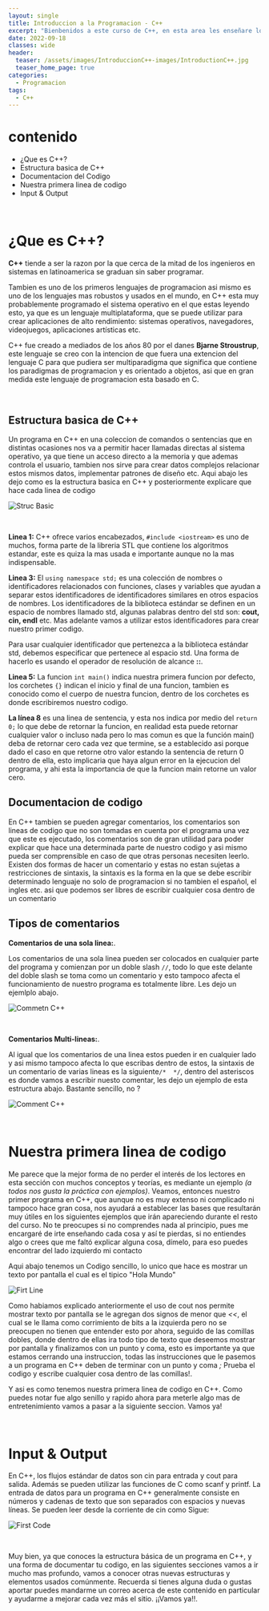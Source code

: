 ```yaml
---
layout: single
title: Introduccion a la Programacion - C++
excerpt: "Bienbenidos a este curso de C++, en esta area les enseñare lo basico, donde programaremos nuestra primera linea de codigo, veremos la estrucutra por defecto y que hace cada parte parte."
date: 2022-09-18
classes: wide
header:
  teaser: /assets/images/IntroduccionC++-images/IntroductionC++.jpg
  teaser_home_page: true
categories:
  - Programacion
tags:  
  - C++ 
---
```


# contenido
* ¿Que es C++?
* Estructura basica de C++
* Documentacion del Codigo
* Nuestra primera linea de codigo
* Input & Output

<br>

# ¿Que es C++?


**C++** tiende a ser la razon por la que cerca de la mitad de los ingenieros en sistemas en latinoamerica se graduan sin saber programar.

Tambien es uno de los primeros lenguajes de programacion asi mismo es uno de los lenguajes mas robustos y usados en el mundo, en C++ esta muy probablemente programado el sistema operativo en el que estas leyendo esto, ya que es un lenguaje multiplataforma, que se puede utilizar para crear aplicaciones de alto rendimiento: sistemas operativos, navegadores, videojuegos, aplicaciones artísticas etc.

C++ fue creado a mediados de los años 80 por el danes **Bjarne Stroustrup**, este lenguaje se creo con la intencion de que fuera una extencion del lenguaje C para que pudiera ser multiparadigma que significa que contiene los paradigmas de programacion y es orientado a objetos, asi que en gran medida este lenguaje de programacion esta basado en C.

<br>

## Estructura basica de C++

Un programa en C++ en una coleccion de comandos o sentencias que en distintas ocasiones nos va a permitir hacer llamadas directas al sistema operativo, ya que tiene un acceso directo a la memoria y que ademas controla el usuario, tambien nos sirve para crear datos complejos relacionar estos mismos datos, implementar patrones de diseño etc.
Aqui abajo les dejo como es la estructura basica en C++ y posteriormente explicare que hace cada linea de codigo

![Struc Basic](/assets/images/IntroduccionC++-images/StrucBasic.png)

<br>

**Linea 1:** C++ ofrece varios encabezados, `#include <iostream>` es uno de muchos, forma parte de la libreria STL que contiene los algoritmos estandar, este es quiza la mas usada e importante aunque no la mas indispensable.

**Linea 3:** El `using namespace std;` es una colección de nombres o identificadores relacionados con funciones, clases y variables que ayudan a separar estos identificadores de identificadores similares en otros espacios de nombres. Los identificadores de la biblioteca estándar se definen en un espacio de nombres llamado std, algunas palabras dentro del std son: **cout, cin, endl** etc. Mas adelante vamos a utilizar estos identificadores para crear nuestro primer codigo.

Para usar cualquier identificador que pertenezca a la biblioteca estándar std, debemos especificar que pertenece al espacio std. Una forma de hacerlo es usando el operador de resolución de alcance **::**.

**Linea 5:** La funcion `int main()` indica nuestra primera funcion por defecto, los corchetes `{}` indican el inicio y final de una funcion, tambien es conocido como el cuerpo de nuestra funcion, dentro de los corchetes es donde escribiremos nuestro codigo.

**La línea 8** es una linea de sentencia, y esta nos indica por medio del `return 0;` lo que debe de retornar la funcion, en realidad esta puede retornar cualquier valor o incluso nada pero lo mas comun es que la función main() deba de retornar cero cada vez que termine, se a establecido asi porque dado el caso en que retorne otro valor estando la sentencia de return 0 dentro de ella, esto implicaria que haya algun error en la ejecucion del programa, y ahi esta la importancia de que la funcion main retorne un valor cero.


## Documentacion de codigo

En C++ tambien se pueden agregar comentarios, los comentarios son lineas de codigo que no son tomadas en cuenta por el programa una vez que este es ejecutado, los comentarios son de gran utilidad para poder explicar que hace una determinada parte de nuestro codigo y asi mismo pueda ser comprensible en caso de que otras personas necesiten leerlo.
Existen dos formas de hacer un comentario y estas no estan sujetas a restricciones de sintaxis, la sintaxis es la forma en la que se debe escribir determinado lenguaje no solo de programacion si no tambien el español, el ingles etc. asi que podemos ser libres de escribir cualquier cosa dentro de un comentario


## Tipos de comentarios

**Comentarios de una sola linea:**.

Los comentarios de una sola linea pueden ser colocados en cualquier parte del programa y comienzan por un doble slash `//`, todo lo que este delante del doble slash se toma como un comentario y esto tampoco afecta el funcionamiento de nuestro programa es totalmente libre.
Les dejo un ejemlplo abajo.

![Commetn C++](/assets/images/IntroduccionC++-images/comentarioUnalinea.png)

<br>

**Comentarios Multi-lineas:**. 

Al igual que los comentarios de una linea estos pueden ir en cualquier lado y asi mismo tampoco afecta lo que escribas dentro de estos, la sintaxis de un comentario de varias lineas es la siguiente`/*  */`, dentro del asteriscos es donde vamos a escribir nuesto comentar, les dejo un ejemplo de esta estructura abajo.
Bastante sencillo, no ?

![Comment C++](/assets/images/IntroduccionC++-images/comentarioMulti.png)

<br>

# Nuestra primera linea de codigo

Me parece que la mejor forma de no perder el interés de los lectores en esta sección con muchos conceptos y teorías, es mediante un ejemplo *(a todos nos gusta la práctica con ejemplos)*. Veamos, entonces nuestro primer programa en C++, que aunque no es muy extenso ni complicado ni tampoco hace gran cosa, nos ayudará a establecer las bases que resultarán muy útiles en los siguientes ejemplos que irán apareciendo durante el resto del curso. No te preocupes si no comprendes nada al principio, pues me encargaré de irte enseñando cada cosa y así te pierdas, si no entiendes algo o crees que me faltó explicar alguna cosa, dímelo, para eso puedes encontrar del lado izquierdo mi contacto

Aqui abajo tenemos un Codigo sencillo, lo unico que hace es mostrar un texto por pantalla el cual es el tipico "Hola Mundo"

![Firt Line](/assets/images/IntroduccionC++-images/FirtLine.jpg)

Como habiamos explicado anteriormente el uso de cout nos permite mostrar texto por pantalla se le agregan dos signos de menor que *<<*, el cual se le llama como corrimiento de bits a la izquierda pero no se preocupen no tienen que entender esto por ahora, seguido de las comillas dobles, donde dentro de ellas ira todo tipo de texto que deseemos mostrar por pantalla y finalizamos con un punto y coma, esto es importante ya que estamos cerrando una instruccion, todas las instrucciones que le pasemos a un programa en C++ deben de terminar con un punto y coma *;*
Prueba el codigo y escribe cualquier cosa dentro de las comillas!.

Y asi es como tenemos nuestra primera linea de codigo en C++.
Como puedes notar fue algo senillo y rapido ahora para meterle algo mas de entretenimiento vamos a pasar a la siguiente seccion. Vamos ya!

<br>

# Input & Output

En C++, los flujos estándar de datos son cin para entrada y cout para salida. Además se pueden utilizar las funciones de C como scanf y printf. La entrada de datos para un programa en C++ generalmente consiste en números y cadenas de texto que son separados con espacios y nuevas líneas. Se pueden leer desde la corriente de cin como Sigue:

![First Code](/assets/images/IntroduccionC++-images/FirstCode.jpg)

<br>

Muy bien, ya que conoces la estructura básica de un programa en C++, y una forma de documentar tu codigo, en las siguientes secciones vamos a ir mucho mas profundo, vamos a conocer otras nuevas estructuras y elementos usados comúnmente. Recuerda si tienes alguna duda o gustas aportar puedes mandarme un correo acerca de este contenido en particular y ayudarme a mejorar cada vez más el sitio. ¡¡Vamos ya!!.